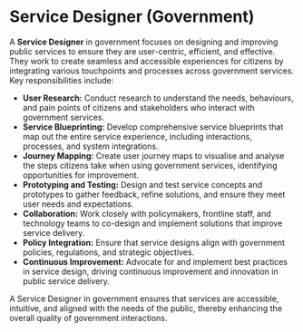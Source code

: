 # **Service Designer (Government)**

A **Service Designer** in government focuses on designing and improving public services to ensure they are user-centric, efficient, and effective. They work to create seamless and accessible experiences for citizens by integrating various touchpoints and processes across government services. Key responsibilities include:

- **User Research:** Conduct research to understand the needs, behaviours, and pain points of citizens and stakeholders who interact with government services.
- **Service Blueprinting:** Develop comprehensive service blueprints that map out the entire service experience, including interactions, processes, and system integrations.
- **Journey Mapping:** Create user journey maps to visualise and analyse the steps citizens take when using government services, identifying opportunities for improvement.
- **Prototyping and Testing:** Design and test service concepts and prototypes to gather feedback, refine solutions, and ensure they meet user needs and expectations.
- **Collaboration:** Work closely with policymakers, frontline staff, and technology teams to co-design and implement solutions that improve service delivery.
- **Policy Integration:** Ensure that service designs align with government policies, regulations, and strategic objectives.
- **Continuous Improvement:** Advocate for and implement best practices in service design, driving continuous improvement and innovation in public service delivery.

A Service Designer in government ensures that services are accessible, intuitive, and aligned with the needs of the public, thereby enhancing the overall quality of government interactions.
